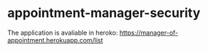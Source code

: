 # appointment-manager-security
The application is avaliable in heroko: https://manager-of-appointment.herokuapp.com/list
